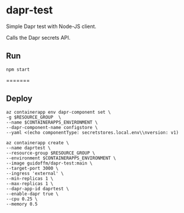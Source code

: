 # dapr-test

Simple Dapr test with Node-JS client.

Calls the Dapr secrets API.


## Run

    npm start
=======
## Deploy

    az containerapp env dapr-component set \
    -g $RESOURCE_GROUP  \
    --name $CONTAINERAPPS_ENVIRONMENT \
    --dapr-component-name configstore \
    --yaml <(echo componentType: secretstores.local.env\\nversion: v1)
    
    az containerapp create \
    --name daprtest \
    --resource-group $RESOURCE_GROUP \
    --environment $CONTAINERAPPS_ENVIRONMENT \
    --image guidoffm/dapr-test:main \
    --target-port 3000 \
    --ingress 'external' \
    --min-replicas 1 \
    --max-replicas 1 \
    --dapr-app-id daprtest \
    --enable-dapr true \
    --cpu 0.25 \
    --memory 0.5

